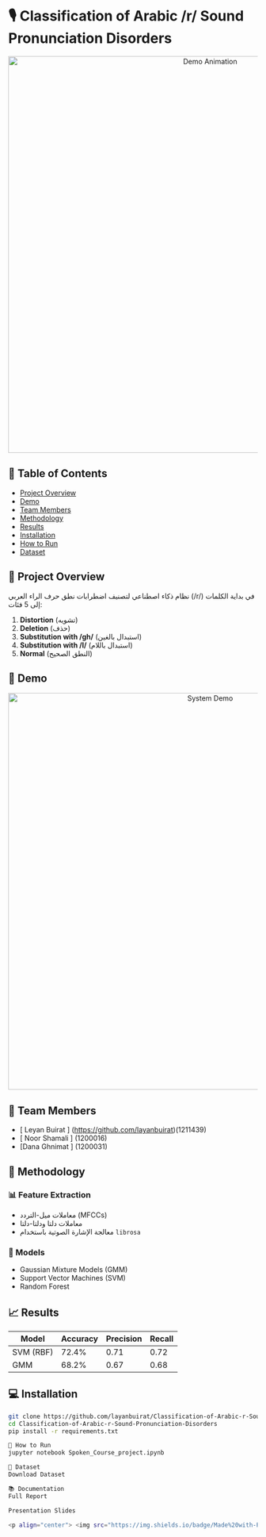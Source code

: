 # 🎙️ Classification of Arabic /r/ Sound Pronunciation Disorders

<div align="center">
  
  <img src="View%20Result.gif" width="800" alt="Demo Animation">
</div>

## 📝 Table of Contents
- [Project Overview](#-project-overview)
- [Demo](#-demo)
- [Team Members](#-team-members)
- [Methodology](#-methodology)
- [Results](#-results)
- [Installation](#-installation)
- [How to Run](#-how-to-run)
- [Dataset](#-dataset)

## 🌟 Project Overview
نظام ذكاء اصطناعي لتصنيف اضطرابات نطق حرف الراء العربي (/r/) في بداية الكلمات إلى 5 فئات:

1. **Distortion** (تشويه)
2. **Deletion** (حذف)
3. **Substitution with /gh/** (استبدال بالغين)
4. **Substitution with /l/** (استبدال باللام)
5. **Normal** (النطق الصحيح)

## 🎥 Demo
<div align="center">
  <img src="View%20Result.gif" width="800" alt="System Demo">
</div>

## 👥 Team Members
- [ Leyan Buirat ] (https://github.com/layanbuirat)(1211439)
- [ Noor Shamali ] (1200016)  
- [Dana Ghnimat ] (1200031)  
## 🔬 Methodology
### 📊 Feature Extraction
- معاملات ميل-التردد (MFCCs)
- معاملات دلتا ودلتا-دلتا
- معالجة الإشارة الصوتية باستخدام `librosa`

### 🤖 Models
- Gaussian Mixture Models (GMM)
- Support Vector Machines (SVM)
- Random Forest

## 📈 Results
| Model | Accuracy | Precision | Recall |
|-------|----------|-----------|--------|
| SVM (RBF) | 72.4% | 0.71 | 0.72 |
| GMM | 68.2% | 0.67 | 0.68 |

## 💻 Installation
```bash
git clone https://github.com/layanbuirat/Classification-of-Arabic-r-Sound-Pronunciation-Disorders.git
cd Classification-of-Arabic-r-Sound-Pronunciation-Disorders
pip install -r requirements.txt

🚀 How to Run
jupyter notebook Spoken_Course_project.ipynb

📁 Dataset
Download Dataset

📚 Documentation
Full Report

Presentation Slides

<p align="center"> <img src="https://img.shields.io/badge/Made%20with-Python-blue?logo=python"> <img src="https://img.shields.io/badge/License-MIT-green"> </p> ```
